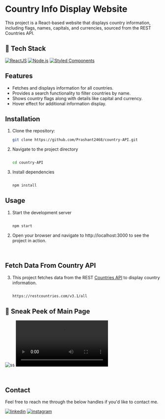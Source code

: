 # Country Info Display Website

This project is a React-based website that displays country information, including flags, names, capitals, and currencies, sourced from the REST Countries API.


## 📌 Tech Stack
[![ReactJS](https://img.shields.io/badge/react-%2320232a.svg?&style=for-the-badge&logo=react&logoColor=%2361DAFB)](https://reactjs.org/)
[![Node.js](https://img.shields.io/badge/node.js-339933?style=for-the-badge&logo=nodedotjs&logoColor=white)](https://nodejs.org/)
[![Styled Components](https://img.shields.io/badge/styled--components-DB7093?style=for-the-badge&logo=styled-components&logoColor=white)](https://styled-components.com/)

## Features

- Fetches and displays information for all countries.
- Provides a search functionality to filter countries by name.
- Shows country flags along with details like capital and currency.
- Hover effect for additional information display.

## Installation

1. Clone the repository:
   ```bash
   git clone https://github.com/Prashant2468/country-API.git

2. Navigate to the project directory
   ```bash
   
   cd country-API

3. Install dependencies
   ```bash
   
   npm install

## Usage

1. Start the development server
   ```bash
   
   npm start
   
2. Open your browser and navigate to http://localhost:3000 to see the project in action.

<br/>

## Fetch Data From Country API

3. This project fetches data from the REST [Countries API](https://www.example.com) to display country information.  
   ```bash
   
   https://restcountries.com/v3.1/all

## 📌 Sneak Peek of Main Page

![ss](https://github.com/Prashant2468/country-API/blob/main/public/country_img.png)
![ss](https://github.com/Prashant2468/country-API/blob/main/public/country_recording.mp4)

<br/>

## Contact


Feel free to reach me through the below handles if you'd like to contact me.

[![linkedin](https://img.shields.io/badge/LinkedIn-0077B5?style=for-the-badge&logo=linkedin&logoColor=white)](https://www.linkedin.com/in/prashant-patil-6a)
[![instagram](https://img.shields.io/badge/Instagram-E4405F?style=for-the-badge&logo=instagram&logoColor=white)](https://www.instagram.com/mr_prashant82/)









